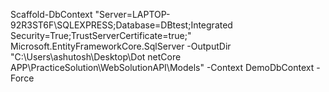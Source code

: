 
 Scaffold-DbContext "Server=LAPTOP-92R3ST6F\SQLEXPRESS;Database=DBtest;Integrated Security=True;TrustServerCertificate=true;" Microsoft.EntityFrameworkCore.SqlServer -OutputDir "C:\Users\ashutosh\Desktop\Dot netCore APP\PracticeSolution\WebSolutionAPI\Models" -Context DemoDbContext -Force
